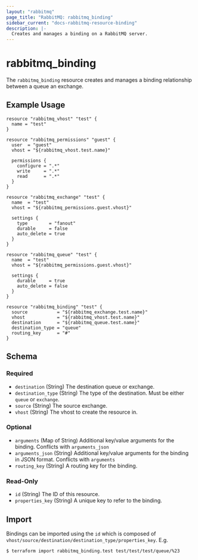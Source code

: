 ```yaml
---
layout: "rabbitmq"
page_title: "RabbitMQ: rabbitmq_binding"
sidebar_current: "docs-rabbitmq-resource-binding"
description: |-
  Creates and manages a binding on a RabbitMQ server.
---
```


# rabbitmq\_binding

The ``rabbitmq_binding`` resource creates and manages a binding relationship
between a queue an exchange.

## Example Usage

```hcl
resource "rabbitmq_vhost" "test" {
  name = "test"
}

resource "rabbitmq_permissions" "guest" {
  user  = "guest"
  vhost = "${rabbitmq_vhost.test.name}"

  permissions {
    configure = ".*"
    write     = ".*"
    read      = ".*"
  }
}

resource "rabbitmq_exchange" "test" {
  name  = "test"
  vhost = "${rabbitmq_permissions.guest.vhost}"

  settings {
    type        = "fanout"
    durable     = false
    auto_delete = true
  }
}

resource "rabbitmq_queue" "test" {
  name  = "test"
  vhost = "${rabbitmq_permissions.guest.vhost}"

  settings {
    durable     = true
    auto_delete = false
  }
}

resource "rabbitmq_binding" "test" {
  source           = "${rabbitmq_exchange.test.name}"
  vhost            = "${rabbitmq_vhost.test.name}"
  destination      = "${rabbitmq_queue.test.name}"
  destination_type = "queue"
  routing_key      = "#"
}
```

<!-- schema generated by tfplugindocs -->
## Schema

### Required

- `destination` (String) The destination queue or exchange.
- `destination_type` (String) The type of the destination. Must be either `queue` or `exchange`.
- `source` (String) The source exchange.
- `vhost` (String) The vhost to create the resource in.

### Optional

- `arguments` (Map of String) Additional key/value arguments for the binding. Conflicts with `arguments_json`
- `arguments_json` (String) Additional key/value arguments for the binding in JSON format. Conflicts with `arguments`
- `routing_key` (String) A routing key for the binding.

### Read-Only

- `id` (String) The ID of this resource.
- `properties_key` (String) A unique key to refer to the binding.

## Import

Bindings can be imported using the `id` which is composed of
  `vhost/source/destination/destination_type/properties_key`. E.g.

```
$ terraform import rabbitmq_binding.test test/test/test/queue/%23
```
